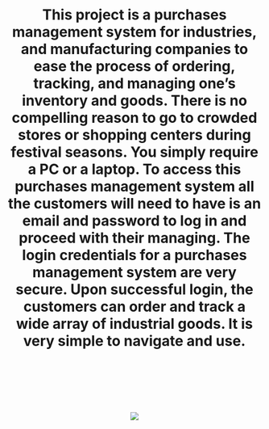 <h1 align = "center" Purchase-Management-System </h1> 

<p align = "center">
This project is a purchases management system for industries, and manufacturing companies to ease the process of ordering, tracking, and managing one’s inventory and goods. There is no compelling reason to go to crowded stores or shopping centers during festival seasons. You simply require a PC or a laptop. To access this purchases management system all the customers will need to have is an email and password to log in and proceed with their managing. The login credentials for a purchases management system are very secure. Upon successful login, the customers can order and track a wide array of industrial goods. It is very simple to navigate and use.
</p>
</br>
</br>


<p align = "center">
<img src = "![Picture1](https://github.com/semani01/Purchase-Management-System/assets/87389478/222f344a-50fe-458f-871e-3a1062bbfde0)"



